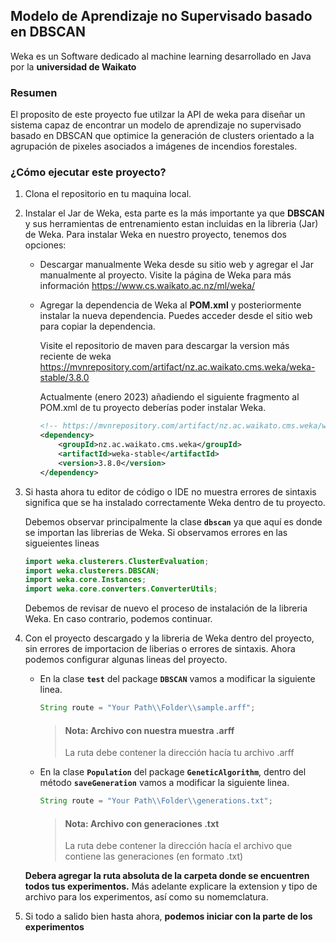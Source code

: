 ## **Modelo de Aprendizaje no Supervisado basado en DBSCAN**

Weka es un Software dedicado al machine learning desarrollado en Java por la **universidad de Waikato**

### **Resumen**

El proposito de este proyecto fue utilzar la API de weka para diseñar un sistema capaz de encontrar un modelo de aprendizaje no supervisado basado en DBSCAN que optimice la generación de clusters orientado a la agrupación de pixeles asociados a imágenes de incendios forestales.

### **¿Cómo ejecutar este proyecto?**

1. Clona el repositorio en tu maquina local.

2. Instalar el Jar de Weka, esta parte es la más importante ya que **DBSCAN** y sus herramientas de entrenamiento estan incluidas en la libreria (Jar) de Weka. Para instalar Weka en nuestro proyecto, tenemos dos opciones:

    * Descargar manualmente Weka desde su sitio web y agregar el Jar manualmente al proyecto. Visite la página de Weka para más información https://www.cs.waikato.ac.nz/ml/weka/

    * Agregar la dependencia de Weka al **POM.xml** y posteriormente instalar la nueva dependencia. Puedes acceder desde el sitio web para copiar la dependencia.

        Visite el repositorio de maven para descargar la version más reciente de weka https://mvnrepository.com/artifact/nz.ac.waikato.cms.weka/weka-stable/3.8.0
    
        Actualmente (enero 2023) añadiendo el siguiente fragmento al POM.xml de tu proyecto deberías poder instalar Weka.

        ```xml
        <!-- https://mvnrepository.com/artifact/nz.ac.waikato.cms.weka/weka-stable -->
        <dependency>
            <groupId>nz.ac.waikato.cms.weka</groupId>
            <artifactId>weka-stable</artifactId>
            <version>3.8.0</version>
        </dependency>
        ```

3. Si hasta ahora tu editor de código o IDE no muestra errores de sintaxis significa que se ha instalado correctamente Weka dentro de tu proyecto. 

    Debemos observar principalmente la clase **`dbscan`** ya que aquí es donde se importan las librerias de Weka. Si observamos errores en las sigueientes lineas

    ```java
    import weka.clusterers.ClusterEvaluation;
    import weka.clusterers.DBSCAN;
    import weka.core.Instances;
    import weka.core.converters.ConverterUtils;
    ```
    Debemos de revisar de nuevo el proceso de instalación de la libreria Weka. En caso contrario, podemos continuar.

4. Con el proyecto descargado y la libreria de Weka dentro del proyecto, sin errores de importacion de liberias o errores de sintaxis. Ahora podemos configurar algunas lineas del proyecto. 

    * En la clase **`test`** del package **`DBSCAN`** vamos a modificar la siguiente linea.

        ```java
        String route = "Your Path\\Folder\\sample.arff";
        ```

        > #### **Nota: Archivo con nuestra muestra .arff**
        > La ruta debe contener la dirección hacía tu archivo .arff


    * En la clase **`Population`** del package **`GeneticAlgorithm`**, dentro del método **`saveGeneration`** vamos a modificar la siguiente linea.

        ```java
        String route = "Your Path\\Folder\\generations.txt";
        ```
        > #### **Nota: Archivo con generaciones .txt**
        > La ruta debe contener la dirección hacía el archivo que contiene las generaciones (en formato .txt)

    **Debera agregar la ruta absoluta de la carpeta donde se encuentren todos tus experimentos.** Más adelante explicare la extension y tipo de archivo para los experimentos, así como su nomemclatura.

5. Si todo a salido bien hasta ahora, **podemos iniciar con la parte de los experimentos**
